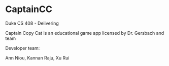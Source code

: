 CaptainCC
=========


Duke CS 408 - Delivering 

Captain Copy Cat is an educational game app licensed by Dr. Gersbach and team

Developer team:

Ann Niou, Kannan Raju, Xu Rui



